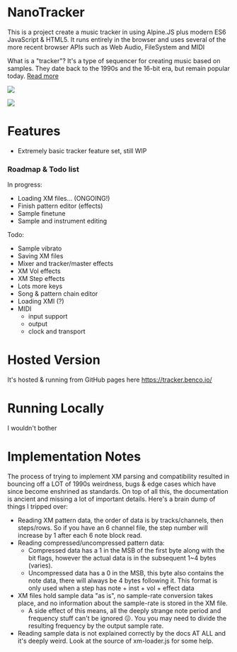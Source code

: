# NanoTracker

This is a project create a music tracker in using Alpine.JS plus modern ES6 JavaScript & HTML5. It runs entirely in the browser and uses several of the more recent browser APIs such as Web Audio, FileSystem and MIDI

What is a "tracker"? It's a type of sequencer for creating music based on samples. They date back to the 1990s and the 16-bit era, but remain popular today. [Read more](https://en.wikipedia.org/wiki/Music_tracker)

![](https://user-images.githubusercontent.com/14982936/233846778-5b595dfd-1916-4238-bdf4-7ebe145f1848.png)

![](https://user-images.githubusercontent.com/14982936/233846849-b009fd9c-8727-4fc5-86f0-3e95b7b662ea.png)

# Features

- Extremely basic tracker feature set, still WIP

### Roadmap & Todo list

In progress:
- Loading XM files... (ONGOING!)
- Finish pattern editor (effects)
- Sample finetune
- Sample and instrument editing
  
Todo:
- Sample vibrato 
- Saving XM files
- Mixer and tracker/master effects
- XM Vol effects
- XM Step effects
- Lots more keys
- Song & pattern chain editor
- Loading XMI (?)
- MIDI 
  - input support
  - output
  - clock and transport

# Hosted Version

It's hosted & running from GitHub pages here https://tracker.benco.io/

# Running Locally

I wouldn't bother

# Implementation Notes

The process of trying to implement XM parsing and compatibility resulted in bouncing off a LOT of 1990s weirdness, bugs & edge cases which have since become enshrined as standards. On top of all this, the documentation is ancient and missing a lot of important details. Here's a brain dump of things I tripped over:

- Reading XM pattern data, the order of data is by tracks/channels, then steps/rows. So if you have an 6 channel file, the step number will increase by 1 after each 6 note block read.
- Reading compressed/uncompressed pattern data:
  - Compressed data has a 1 in the MSB of the first byte along with the bit flags, however the actual data is in the subsequent 1~4 bytes (varies).
  - Uncompressed data has a 0 in the MSB, this byte also contains the note data, there will always be 4 bytes following it. This format is only used when a step has note + inst + vol + effect data
- XM files hold sample data "as is", no sample-rate conversion takes place, and no information about the sample-rate is stored in the XM file.
  - A side effect of this means, all the deeply strange note period and frequency stuff can't be ignored 😖. You you may need to divide the resulting frequency by the output sample rate.  
- Reading sample data is not explained correctly by the docs AT ALL and it's deeply weird. Look at the source of xm-loader.js for some help.